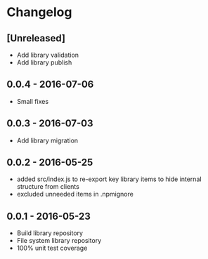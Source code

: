 # Changelog

## [Unreleased]

- Add library validation
- Add library publish

## 0.0.4 - 2016-07-06

- Small fixes

## 0.0.3 - 2016-07-03

- Add library migration

## 0.0.2 - 2016-05-25

- added src/index.js to re-export key library items to hide internal structure from clients
- excluded unneeded items in .npmignore


## 0.0.1 - 2016-05-23

- Build library repository
- File system library repository
- 100% unit test coverage

